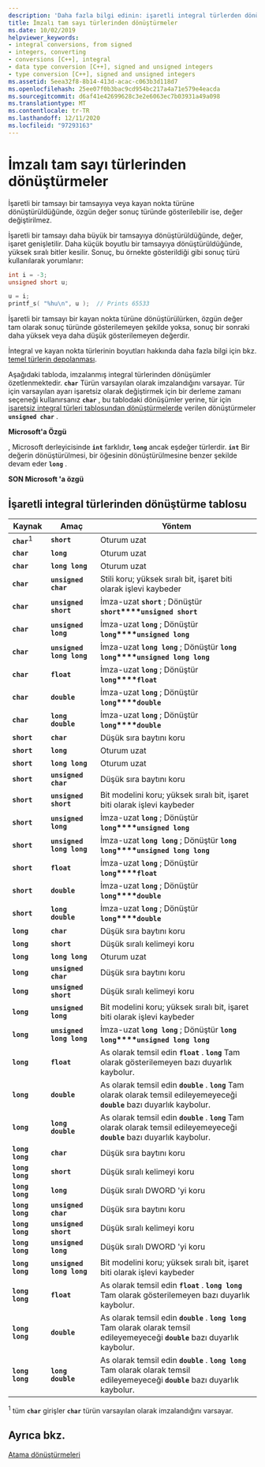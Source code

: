 ```yaml
---
description: 'Daha fazla bilgi edinin: işaretli integral türlerden dönüştürmeler'
title: İmzalı tam sayı türlerinden dönüştürmeler
ms.date: 10/02/2019
helpviewer_keywords:
- integral conversions, from signed
- integers, converting
- conversions [C++], integral
- data type conversion [C++], signed and unsigned integers
- type conversion [C++], signed and unsigned integers
ms.assetid: 5eea32f8-8b14-413d-acac-c063b3d118d7
ms.openlocfilehash: 25ee07f0b3bac9cd954bc217a4a71e579e4eacda
ms.sourcegitcommit: d6af41e42699628c3e2e6063ec7b03931a49a098
ms.translationtype: MT
ms.contentlocale: tr-TR
ms.lasthandoff: 12/11/2020
ms.locfileid: "97293163"
---
```

# <a name="conversions-from-signed-integral-types"></a>İmzalı tam sayı türlerinden dönüştürmeler

İşaretli bir tamsayı bir tamsayıya veya kayan nokta türüne dönüştürüldüğünde, özgün değer sonuç türünde gösterilebilir ise, değer değiştirilmez.

İşaretli bir tamsayı daha büyük bir tamsayıya dönüştürüldüğünde, değer, işaret genişletilir. Daha küçük boyutlu bir tamsayıya dönüştürüldüğünde, yüksek sıralı bitler kesilir. Sonuç, bu örnekte gösterildiği gibi sonuç türü kullanılarak yorumlanır:

```C
int i = -3;
unsigned short u;

u = i;
printf_s( "%hu\n", u );  // Prints 65533
```

İşaretli bir tamsayı bir kayan nokta türüne dönüştürülürken, özgün değer tam olarak sonuç türünde gösterilemeyen şekilde yoksa, sonuç bir sonraki daha yüksek veya daha düşük gösterilemeyen değerdir.

İntegral ve kayan nokta türlerinin boyutları hakkında daha fazla bilgi için bkz. [temel türlerin depolanması](../c-language/storage-of-basic-types.md).

Aşağıdaki tabloda, imzalanmış integral türlerinden dönüşümler özetlenmektedir. **`char`** Türün varsayılan olarak imzalandığını varsayar. Tür için varsayılan ayarı işaretsiz olarak değiştirmek için bir derleme zamanı seçeneği kullanırsanız **`char`** , bu tablodaki dönüşümler yerine, tür için [işaretsiz integral türleri tablosundan dönüştürmelerde](../c-language/conversions-from-unsigned-integral-types.md) verilen dönüştürmeler **`unsigned char`** .

**Microsoft'a Özgü**

, Microsoft derleyicisinde **`int`** farklıdır, **`long`** ancak eşdeğer türlerdir. **`int`** Bir değerin dönüştürülmesi, bir öğesinin dönüştürülmesine benzer şekilde devam eder **`long`** .

**SON Microsoft 'a özgü**

## <a name="table-of-conversions-from-signed-integral-types"></a>İşaretli integral türlerinden dönüştürme tablosu

|Kaynak|Amaç|Yöntem|
|----------|--------|------------|
|**`char`**<sup>1</sup>|**`short`**|Oturum uzat|
|**`char`**|**`long`**|Oturum uzat|
|**`char`**|**`long long`**|Oturum uzat|
|**`char`**|**`unsigned char`**|Stili koru; yüksek sıralı bit, işaret biti olarak işlevi kaybeder|
|**`char`**|**`unsigned short`**|İmza-uzat **`short`** ; Dönüştür **`short`****`unsigned short`**|
|**`char`**|**`unsigned long`**|İmza-uzat **`long`** ; Dönüştür **`long`****`unsigned long`**|
|**`char`**|**`unsigned long long`**|İmza-uzat **`long long`** ; Dönüştür **`long long`****`unsigned long long`**|
|**`char`**|**`float`**|İmza-uzat **`long`** ; Dönüştür **`long`****`float`**|
|**`char`**|**`double`**|İmza-uzat **`long`** ; Dönüştür **`long`****`double`**|
|**`char`**|**`long double`**|İmza-uzat **`long`** ; Dönüştür **`long`****`double`**|
|**`short`**|**`char`**|Düşük sıra baytını koru|
|**`short`**|**`long`**|Oturum uzat|
|**`short`**|**`long long`**|Oturum uzat|
|**`short`**|**`unsigned char`**|Düşük sıra baytını koru|
|**`short`**|**`unsigned short`**|Bit modelini koru; yüksek sıralı bit, işaret biti olarak işlevi kaybeder|
|**`short`**|**`unsigned long`**|İmza-uzat **`long`** ; Dönüştür **`long`****`unsigned long`**|
|**`short`**|**`unsigned long long`**|İmza-uzat **`long long`** ; Dönüştür **`long long`****`unsigned long long`**|
|**`short`**|**`float`**|İmza-uzat **`long`** ; Dönüştür **`long`****`float`**|
|**`short`**|**`double`**|İmza-uzat **`long`** ; Dönüştür **`long`****`double`**|
|**`short`**|**`long double`**|İmza-uzat **`long`** ; Dönüştür **`long`****`double`**|
|**`long`**|**`char`**|Düşük sıra baytını koru|
|**`long`**|**`short`**|Düşük sıralı kelimeyi koru|
|**`long`**|**`long long`**|Oturum uzat|
|**`long`**|**`unsigned char`**|Düşük sıra baytını koru|
|**`long`**|**`unsigned short`**|Düşük sıralı kelimeyi koru|
|**`long`**|**`unsigned long`**|Bit modelini koru; yüksek sıralı bit, işaret biti olarak işlevi kaybeder|
|**`long`**|**`unsigned long long`**|İmza-uzat **`long long`** ; Dönüştür **`long long`****`unsigned long long`**|
|**`long`**|**`float`**|As olarak temsil edin **`float`** . **`long`** Tam olarak gösterilemeyen bazı duyarlık kaybolur.|
|**`long`**|**`double`**|As olarak temsil edin **`double`** . **`long`** Tam olarak olarak temsil edileyemeyeceği **`double`** bazı duyarlık kaybolur.|
|**`long`**|**`long double`**|As olarak temsil edin **`double`** . **`long`** Tam olarak olarak temsil edileyemeyeceği **`double`** bazı duyarlık kaybolur.|
|**`long long`**|**`char`**|Düşük sıra baytını koru|
|**`long long`**|**`short`**|Düşük sıralı kelimeyi koru|
|**`long long`**|**`long`**|Düşük sıralı DWORD 'yi koru|
|**`long long`**|**`unsigned char`**|Düşük sıra baytını koru|
|**`long long`**|**`unsigned short`**|Düşük sıralı kelimeyi koru|
|**`long long`**|**`unsigned long`**|Düşük sıralı DWORD 'yi koru|
|**`long long`**|**`unsigned long long`**|Bit modelini koru; yüksek sıralı bit, işaret biti olarak işlevi kaybeder|
|**`long long`**|**`float`**|As olarak temsil edin **`float`** . **`long long`** Tam olarak gösterilemeyen bazı duyarlık kaybolur.|
|**`long long`**|**`double`**|As olarak temsil edin **`double`** . **`long long`** Tam olarak olarak temsil edileyemeyeceği **`double`** bazı duyarlık kaybolur.|
|**`long long`**|**`long double`**|As olarak temsil edin **`double`** . **`long long`** Tam olarak olarak temsil edileyemeyeceği **`double`** bazı duyarlık kaybolur.|

<sup>1</sup> tüm **`char`** girişler **`char`** türün varsayılan olarak imzalandığını varsayar.

## <a name="see-also"></a>Ayrıca bkz.

[Atama dönüştürmeleri](../c-language/assignment-conversions.md)
